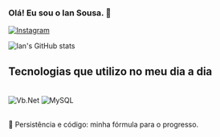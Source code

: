 ### Olá! Eu sou o Ian Sousa. 👋

[![Instagram](https://img.shields.io/badge/Instagram-E4405F?style=for-the-badge&logo=instagram&logoColor=white)](https://www.instagram.com/iansousa_04/)

![Ian's GitHub stats](https://github-readme-stats.vercel.app/api?username=IanSousa04&show_icons=true&theme=dracula)

## Tecnologias que utilizo no meu dia a dia
<div style="display: inline_block"><br/>
<img align="center" alt="Vb.Net" src="https://img.shields.io/badge/.NET-5C2D91?style=for-the-badge&logo=.net&logoColor=white"/>
<img align="center" alt="MySQL" src="https://img.shields.io/badge/MySQL-005C84?style=for-the-badge&logo=mysql&logoColor=white"/>
</div><br/>

:rocket: Persistência e código: minha fórmula para o progresso.
